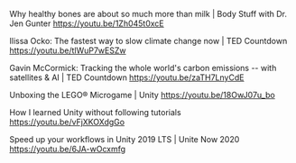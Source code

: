 Why healthy bones are about so much more than milk | Body Stuff with Dr. Jen Gunter https://youtu.be/1Zh045t0xcE

Ilissa Ocko: The fastest way to slow climate change now | TED Countdown https://youtu.be/tlWuP7wESZw

Gavin McCormick: Tracking the whole world's carbon emissions -- with satellites & AI | TED Countdown https://youtu.be/zaTH7LnyCdE

Unboxing the LEGO® Microgame | Unity https://youtu.be/18OwJ07u_bo

How I learned Unity without following tutorials https://youtu.be/vFjXKOXdgGo

Speed up your workflows in Unity 2019 LTS | Unite Now 2020 https://youtu.be/6JA-wOcxmfg


